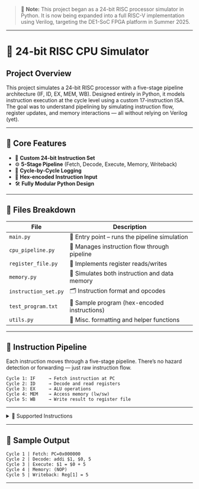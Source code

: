 > 📌 **Note:** This project began as a 24-bit RISC processor simulator in Python. It is now being expanded into a full RISC-V implementation using Verilog, targeting the DE1-SoC FPGA platform in Summer 2025.

---

# 🧠 24-bit RISC CPU Simulator

## Project Overview

This project simulates a 24-bit RISC processor with a five-stage pipeline architecture (IF, ID, EX, MEM, WB). Designed entirely in Python, it models instruction execution at the cycle level using a custom 17-instruction ISA. The goal was to understand pipelining by simulating instruction flow, register updates, and memory interactions — all without relying on Verilog (yet).

---

## 💾 Core Features

* 🧱 **Custom 24-bit Instruction Set**
* ⚙️ **5-Stage Pipeline** (Fetch, Decode, Execute, Memory, Writeback)
* 🔁 **Cycle-by-Cycle Logging**
* 📄 **Hex-encoded Instruction Input**
* 🛠️ **Fully Modular Python Design**

---

## 📁 Files Breakdown

| File                 | Description                                   |
| -------------------- | --------------------------------------------- |
| `main.py`            | 🚀 Entry point – runs the pipeline simulation |
| `cpu_pipeline.py`    | 🔧 Manages instruction flow through pipeline  |
| `register_file.py`   | 🧠 Implements register reads/writes           |
| `memory.py`          | 💾 Simulates both instruction and data memory |
| `instruction_set.py` | 🗂️ Instruction format and opcodes            |
| `test_program.txt`   | 🧪 Sample program (hex-encoded instructions)  |
| `utils.py`           | 🧰 Misc. formatting and helper functions      |

---

## 🧠 Instruction Pipeline

Each instruction moves through a five-stage pipeline. There’s no hazard detection or forwarding — just raw instruction flow.



```
Cycle 1: IF     → Fetch instruction at PC
Cycle 2: ID     → Decode and read registers
Cycle 3: EX     → ALU operations
Cycle 4: MEM    → Access memory (lw/sw)
Cycle 5: WB     → Write result to register file
```

---

<details>
<summary>📜 Supported Instructions</summary>

| Mnemonic | Type | Description          |
| -------- | ---- | -------------------- |
| `addi`   | R/I  | Add immediate        |
| `ori`    | R/I  | Bitwise OR immediate |
| `and`    | R    | Bitwise AND          |
| `sub`    | R    | Subtract             |
| `lw`     | I    | Load word from RAM   |
| `sw`     | I    | Store word to RAM    |
| `beq`    | I    | Branch if equal      |
| `j`      | J    | Unconditional jump   |

</details>

---


## 🧪 Sample Output

```
Cycle 1 | Fetch: PC=0x000000
Cycle 2 | Decode: addi $1, $0, 5
Cycle 3 | Execute: $1 = $0 + 5
Cycle 4 | Memory: (NOP)
Cycle 5 | Writeback: Reg[1] = 5
```

---
